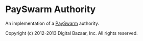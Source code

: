 PaySwarm Authority
==================

An implementation of a [PaySwarm][] authority.

[PaySwarm]: http://payswarm.com/ "PaySwarm Standard"

Copyright (c) 2012-2013 Digital Bazaar, Inc. All rights reserved.

